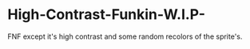 # High-Contrast-Funkin-W.I.P-
FNF except it's high contrast and some random recolors of the sprite's.
